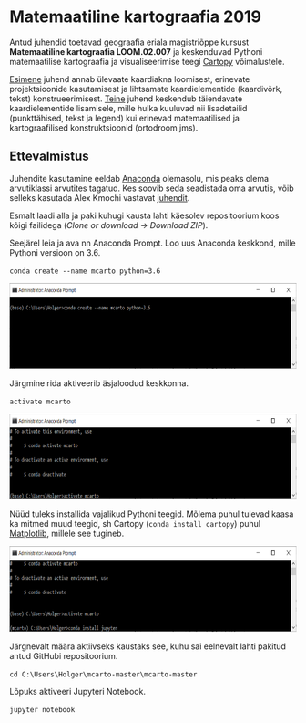 # Matemaatiline kartograafia 2019
Antud juhendid toetavad geograafia eriala magistriõppe kursust <b>Matemaatiline kartograafia LOOM.02.007</b> ja keskenduvad Pythoni matemaatilise kartograafia ja visualiseerimise teegi [Cartopy](https://scitools.org.uk/cartopy/docs/latest/) võimalustele.

[Esimene](https://github.com/hvirro/mcarto/blob/master/Kaardiakna-juhtimine.ipynb) juhend annab ülevaate kaardiakna loomisest, erinevate projektsioonide kasutamisest ja lihtsamate kaardielementide (kaardivõrk, tekst) konstrueerimisest. [Teine](https://github.com/hvirro/mcarto/blob/master/Kaardielemendid.ipynb) juhend keskendub täiendavate kaardielementide lisamisele, mille hulka kuuluvad nii lisadetailid (punkttähised, tekst ja legend) kui erinevad matemaatilised ja kartograafilised konstruktsioonid (ortodroom jms).

## Ettevalmistus
Juhendite kasutamine eeldab [Anaconda](https://conda.io/en/master/miniconda.html) olemasolu, mis peaks olema arvutiklassi arvutites tagatud. Kes soovib seda seadistada oma arvutis, võib selleks kasutada Alex Kmochi vastavat [juhendit](https://github.com/allixender/meetup-notes/tree/master/02-python-jupyter).

Esmalt laadi alla ja paki kuhugi kausta lahti käesolev repositoorium koos kõigi failidega (*Clone or download -> Download ZIP*).

Seejärel leia ja ava nn Anaconda Prompt. Loo uus Anaconda keskkond, mille Pythoni versioon on 3.6.

`conda create --name mcarto python=3.6`

<img src="https://raw.githubusercontent.com/hvirro/mcarto/master/img/create_env.PNG" height="150">

Järgmine rida aktiveerib äsjaloodud keskkonna.

`activate mcarto`

<img src="https://raw.githubusercontent.com/hvirro/mcarto/master/img/activate_env.PNG" height="150">

Nüüd tuleks installida vajalikud Pythoni teegid. Mõlema puhul tulevad kaasa ka mitmed muud teegid, sh Cartopy (`conda install cartopy`) puhul [Matplotlib](https://matplotlib.org/), millele see tugineb.

<img src="https://raw.githubusercontent.com/hvirro/mcarto/master/img/conda_install.PNG" height="150">

Järgnevalt määra aktiivseks kaustaks see, kuhu sai eelnevalt lahti pakitud antud GitHubi repositoorium.

`cd C:\Users\Holger\mcarto-master\mcarto-master`

Lõpuks aktiveeri Jupyteri Notebook.

`jupyter notebook`

